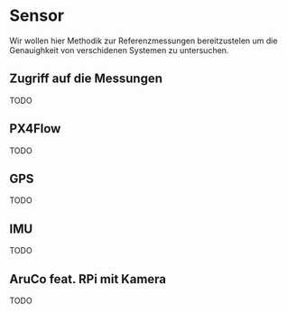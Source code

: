 # Sensor
Wir wollen hier Methodik zur Referenzmessungen bereitzustelen um die Genauighkeit von verschidenen Systemen zu untersuchen.
## Zugriff auf die Messungen
TODO
## PX4Flow
TODO
## GPS
TODO
## IMU
TODO
## AruCo feat. RPi mit Kamera
TODO
